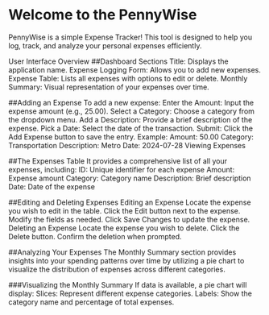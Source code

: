 # Welcome to the PennyWise
PennyWise is a simple Expense Tracker! This tool is designed to help you log, track, and analyze your personal expenses efficiently. 

User Interface Overview
##Dashboard Sections
Title: Displays the application name.
Expense Logging Form: Allows you to add new expenses.
Expense Table: Lists all expenses with options to edit or delete.
Monthly Summary: Visual representation of your expenses over time.

##Adding an Expense
To add a new expense:
Enter the Amount: Input the expense amount (e.g., 25.00).
Select a Category: Choose a category from the dropdown menu.
Add a Description: Provide a brief description of the expense.
Pick a Date: Select the date of the transaction.
Submit: Click the Add Expense button to save the entry.
Example:
Amount: 50.00
Category: Transportation
Description: Metro
Date: 2024-07-28
Viewing Expenses

##The Expenses Table 
It provides a comprehensive list of all your expenses, including:
ID: Unique identifier for each expense
Amount: Expense amount
Category: Category name
Description: Brief description
Date: Date of the expense

##Editing and Deleting Expenses
Editing an Expense
Locate the expense you wish to edit in the table.
Click the Edit button next to the expense.
Modify the fields as needed.
Click Save Changes to update the expense.
Deleting an Expense
Locate the expense you wish to delete.
Click the Delete button.
Confirm the deletion when prompted.

##Analyzing Your Expenses
The Monthly Summary section provides insights into your spending patterns over time by utilizing a pie chart to visualize the distribution of expenses across different categories.

###Visualizing the Monthly Summary
If data is available, a pie chart will display:
Slices: Represent different expense categories.
Labels: Show the category name and percentage of total expenses.
